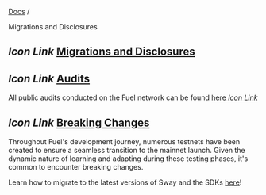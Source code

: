 [Docs](https://docs.fuel.network/) /

Migrations and Disclosures

## _Icon Link_ [Migrations and Disclosures](https://docs.fuel.network/docs/migrations-and-disclosures/\#migrations-and-disclosures)

## _Icon Link_ [Audits](https://docs.fuel.network/docs/migrations-and-disclosures/\#audits)

All public audits conducted on the Fuel network can be found [here _Icon Link_](https://github.com/FuelLabs/audits)

## _Icon Link_ [Breaking Changes](https://docs.fuel.network/docs/migrations-and-disclosures/\#breaking-changes)

Throughout Fuel's development journey, numerous testnets have been created to ensure a seamless transition to the mainnet launch.
Given the dynamic nature of learning and adapting during these testing phases, it's common to encounter breaking changes.

Learn how to migrate to the latest versions of Sway and the SDKs [here](https://docs.fuel.network/docs/migrations-and-disclosures/migrations/)!